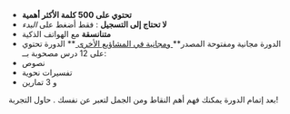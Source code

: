 - **تحتوي على 500 كلمة الأكثر أهمية**
- **لا تحتاج إلى التسجيل** : فقط أضغط على *البدء*
- **متنانسقة** مع الهواتف الذكية
- الدورة مجانية ومفتوحة المصدر**[ ومجانية في المشاؤيع الأخرى ](https://github.com/Esperanto/kurso-zagreba-metodo)** 
الدورة تحتوي على 12 درس مصحوبة بــ:
- نصوص
- تفسيرات نحوية
- و 3 تمارين

 بعد إتمام الدورة يمكنك فهم أهم النقاط ومن الجمل لتعبر عن نفسك  . حاول التجربة!

